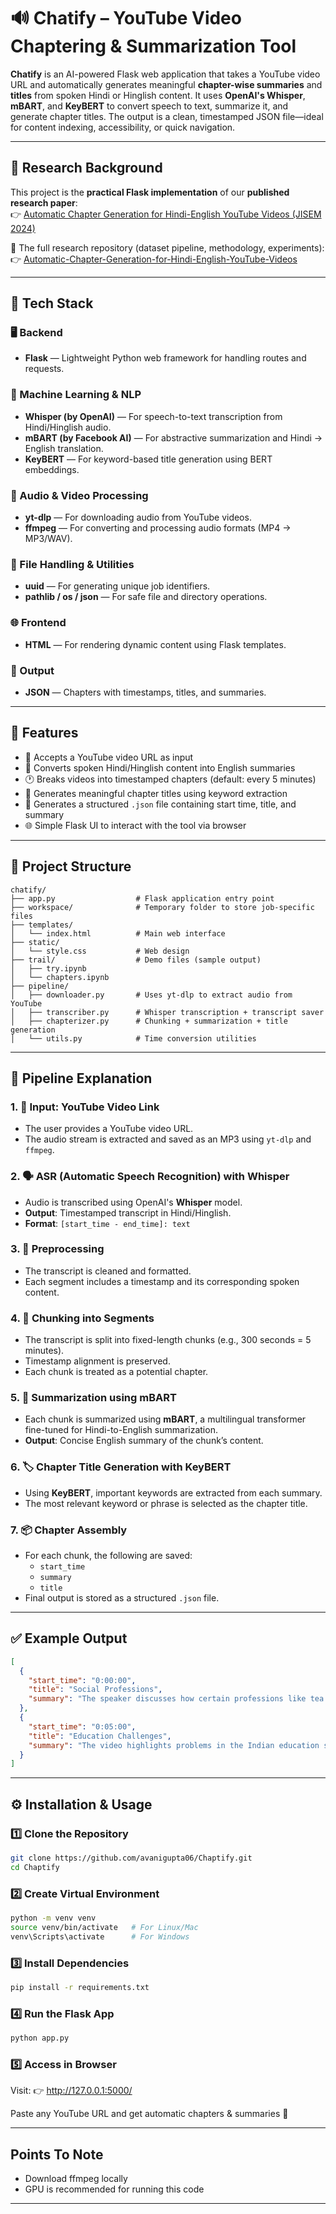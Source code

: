 # 🔊 Chatify – YouTube Video Chaptering & Summarization Tool

**Chatify** is an AI-powered Flask web application that takes a YouTube video URL and automatically generates meaningful **chapter-wise summaries** and **titles** from spoken Hindi or Hinglish content. It uses **OpenAI's Whisper**, **mBART**, and **KeyBERT** to convert speech to text, summarize it, and generate chapter titles. The output is a clean, timestamped JSON file—ideal for content indexing, accessibility, or quick navigation.

---
## 📖 Research Background
This project is the **practical Flask implementation** of our **published research paper**:  
👉 [Automatic Chapter Generation for Hindi-English YouTube Videos (JISEM 2024)](https://jisem-journal.com/index.php/journal/article/view/12505)

📂 The full research repository (dataset pipeline, methodology, experiments):  
👉 [Automatic-Chapter-Generation-for-Hindi-English-YouTube-Videos](https://github.com/avanigupta06/Automatic-Chapter-Generation-for-Hindi-English-YouTube-Videos)

---
## 🧰 Tech Stack

### 🖥️ Backend
- **Flask** — Lightweight Python web framework for handling routes and requests.

### 🧠 Machine Learning & NLP
- **Whisper (by OpenAI)** — For speech-to-text transcription from Hindi/Hinglish audio.
- **mBART (by Facebook AI)** — For abstractive summarization and Hindi → English translation.
- **KeyBERT** — For keyword-based title generation using BERT embeddings.

### 🎥 Audio & Video Processing
- **yt-dlp** — For downloading audio from YouTube videos.
- **ffmpeg** — For converting and processing audio formats (MP4 → MP3/WAV).

### 📁 File Handling & Utilities
- **uuid** — For generating unique job identifiers.
- **pathlib / os / json** — For safe file and directory operations.

### 🌐 Frontend
- **HTML** — For rendering dynamic content using Flask templates.

### 📝 Output
- **JSON** — Chapters with timestamps, titles, and summaries.

---

## 🚀 Features

- 🎥 Accepts a YouTube video URL as input  
- 🧠 Converts spoken Hindi/Hinglish content into English summaries  
- 🕐 Breaks videos into timestamped chapters (default: every 5 minutes)  
- 📝 Generates meaningful chapter titles using keyword extraction  
- 📁 Generates a structured `.json` file containing start time, title, and summary  
- 🌐 Simple Flask UI to interact with the tool via browser  

---

## 📂 Project Structure

```text
chatify/
├── app.py                  # Flask application entry point
├── workspace/              # Temporary folder to store job-specific files
├── templates/
│   └── index.html          # Main web interface
├── static/
│   └── style.css           # Web design
├── trail/                  # Demo files (sample output)
│   ├── try.ipynb
│   └── chapters.ipynb
├── pipeline/
│   ├── downloader.py       # Uses yt-dlp to extract audio from YouTube
│   ├── transcriber.py      # Whisper transcription + transcript saver
│   ├── chapterizer.py      # Chunking + summarization + title generation
│   └── utils.py            # Time conversion utilities

```
---

## 🔧 Pipeline Explanation

### 1. 🎥 Input: YouTube Video Link
- The user provides a YouTube video URL.
- The audio stream is extracted and saved as an MP3 using `yt-dlp` and `ffmpeg`.

### 2. 🗣️ ASR (Automatic Speech Recognition) with Whisper
- Audio is transcribed using OpenAI's **Whisper** model.
- **Output**: Timestamped transcript in Hindi/Hinglish.
- **Format**: `[start_time - end_time]: text`

### 3. 🧹 Preprocessing
- The transcript is cleaned and formatted.
- Each segment includes a timestamp and its corresponding spoken content.

### 4. 🧩 Chunking into Segments
- The transcript is split into fixed-length chunks (e.g., 300 seconds = 5 minutes).
- Timestamp alignment is preserved.
- Each chunk is treated as a potential chapter.

### 5. 🧠 Summarization using mBART
- Each chunk is summarized using **mBART**, a multilingual transformer fine-tuned for Hindi-to-English summarization.
- **Output**: Concise English summary of the chunk’s content.

### 6. 🏷️ Chapter Title Generation with KeyBERT
- Using **KeyBERT**, important keywords are extracted from each summary.
- The most relevant keyword or phrase is selected as the chapter title.

### 7. 📦 Chapter Assembly
- For each chunk, the following are saved:
  - `start_time`
  - `summary`
  - `title`
- Final output is stored as a structured `.json` file.

---

## ✅ Example Output

```json
[
  {
    "start_time": "0:00:00",
    "title": "Social Professions",
    "summary": "The speaker discusses how certain professions like tea vendors, garbage collectors, and dancers are perceived with bias in Indian society..."
  },
  {
    "start_time": "0:05:00",
    "title": "Education Challenges",
    "summary": "The video highlights problems in the Indian education system including outdated curriculum, exam pressure, and limited access in rural areas..."
  }
]
```
---


## ⚙️ Installation & Usage

### 1️⃣ Clone the Repository
```bash
git clone https://github.com/avanigupta06/Chaptify.git
cd Chaptify
```

### 2️⃣ Create Virtual Environment
```bash
python -m venv venv
source venv/bin/activate   # For Linux/Mac
venv\Scripts\activate      # For Windows
```
### 3️⃣ Install Dependencies
```bash
pip install -r requirements.txt
```

### 4️⃣ Run the Flask App
```bash
python app.py
```
### 5️⃣ Access in Browser

Visit:
👉 http://127.0.0.1:5000/

Paste any YouTube URL and get automatic chapters & summaries 🎉

---

## Points To Note
- Download ffmpeg locally 
- GPU is recommended for running this code
---